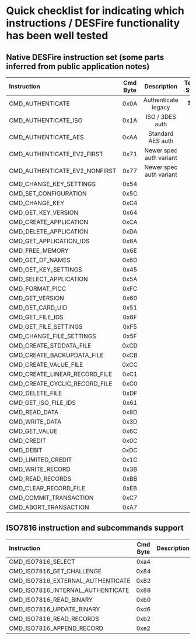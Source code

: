 # Quick checklist for indicating which instructions / DESFire functionality has been well tested

## Native DESFire instruction set (some parts inferred from public application notes) 

| Instruction | Cmd Byte | Description | Testing Status | Implementation Notes |
| :---        |   :----: |     :----:  |    :----:      | :--                  |
| CMD_AUTHENTICATE | 0x0A | Authenticate legacy | :question: :grey_question: :interrobang: | |
| CMD_AUTHENTICATE_ISO | 0x1A | ISO / 3DES auth | :ballot_box_with_check: | |
| CMD_AUTHENTICATE_AES | 0xAA | Standard AES auth | :ballot_box_with_check: | |
| CMD_AUTHENTICATE_EV2_FIRST | 0x71 | Newer spec auth variant | :x: | |    
| CMD_AUTHENTICATE_EV2_NONFIRST | 0x77 | Newer spec auth variant | :x: | See page 32 of AN12343.pdf | 
| CMD_CHANGE_KEY_SETTINGS | 0x54 | | | |
| CMD_SET_CONFIGURATION |  0x5C | | | |
| CMD_CHANGE_KEY |  0xC4 | | | |
| CMD_GET_KEY_VERSION | 0x64 | | | |
| CMD_CREATE_APPLICATION |  0xCA | | | |
| CMD_DELETE_APPLICATION |  0xDA | | | |
| CMD_GET_APPLICATION_IDS | 0x6A | | | |
| CMD_FREE_MEMORY | 0x6E | | | |
| CMD_GET_DF_NAMES | 0x6D | | | |
| CMD_GET_KEY_SETTINGS | 0x45 | | | |
| CMD_SELECT_APPLICATION |  0x5A | | | |
| CMD_FORMAT_PICC |  0xFC | | | |
| CMD_GET_VERSION | 0x60 | | | |
| CMD_GET_CARD_UID | 0x51 | | | |
| CMD_GET_FILE_IDS |  0x6F | | | |
| CMD_GET_FILE_SETTINGS | 0xF5 | | | |
| CMD_CHANGE_FILE_SETTINGS | 0x5F | | | |
| CMD_CREATE_STDDATA_FILE |  0xCD | | | |
| CMD_CREATE_BACKUPDATA_FILE |  0xCB | | | |
| CMD_CREATE_VALUE_FILE |  0xCC | | | |
| CMD_CREATE_LINEAR_RECORD_FILE | 0xC1 | | | |
| CMD_CREATE_CYCLIC_RECORD_FILE | 0xC0 | | | |
| CMD_DELETE_FILE | 0xDF | | | |
| CMD_GET_ISO_FILE_IDS | 0x61 | | | |
| CMD_READ_DATA |  0x8D | | | |
| CMD_WRITE_DATA |  0x3D | | | |
| CMD_GET_VALUE | 0x6C | | | |
| CMD_CREDIT | 0x0C | | | |
| CMD_DEBIT | 0xDC | | | |
| CMD_LIMITED_CREDIT | 0x1C | | | |
| CMD_WRITE_RECORD | 0x3B | | | |
| CMD_READ_RECORDS | 0xBB | | | |
| CMD_CLEAR_RECORD_FILE | 0xEB | | | |
| CMD_COMMIT_TRANSACTION | 0xC7 | | | |
| CMD_ABORT_TRANSACTION | 0xA7 | | | |               |

## ISO7816 instruction and subcommands support 

| Instruction | Cmd Byte | Description | Testing Status | Implementation Notes |
| :---        |   :----: |     :----:  |    :----:      | :--                  |
| CMD_ISO7816_SELECT | 0xa4 | | | |
| CMD_ISO7816_GET_CHALLENGE | 0x84 | | | |
| CMD_ISO7816_EXTERNAL_AUTHENTICATE | 0x82 | | | |
| CMD_ISO7816_INTERNAL_AUTHENTICATE | 0x88 | | | |
| CMD_ISO7816_READ_BINARY | 0xb0 | | | |
| CMD_ISO7816_UPDATE_BINARY | 0xd6 | | | |
| CMD_ISO7816_READ_RECORDS | 0xb2 | | | |
| CMD_ISO7816_APPEND_RECORD | 0xe2 | | | |
